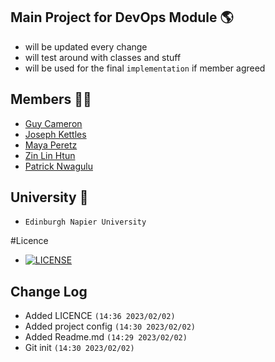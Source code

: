 ## Main Project for DevOps Module 🌎
- will be updated every change
- will test around with classes and stuff
- will be used for the final `implementation` if member agreed

## Members 👨‍💻
- [Guy Cameron](https://github.com/Guy-GC)
- [Joseph Kettles](https://github.com/Joketts)
- [Maya Peretz](https://github.com/mayafp99)
- [Zin Lin Htun](https://github.com/zin-lin)
- [Patrick Nwagulu](https://github.com/patrick12nc)

## University 🏫
- `Edinburgh Napier University`

#Licence
- [![LICENSE](https://img.shields.io/github/license/zin-lin/TheWorld.svg?style=flat-square)](https://github.com/zin-lin/WorldNapier/blob/main/LICENCE)

## Change Log
- Added LICENCE `(14:36 2023/02/02)`
- Added project config `(14:30 2023/02/02)`
- Added Readme.md `(14:29 2023/02/02)`
- Git init `(14:30 2023/02/02)`

